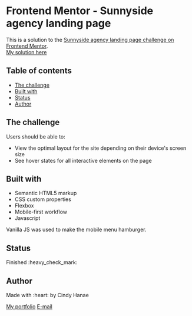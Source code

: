 # Frontend Mentor - Sunnyside agency landing page 

This is a solution to the [Sunnyside agency landing page challenge on Frontend Mentor](https://www.frontendmentor.io/challenges/sunnyside-agency-landing-page-7yVs3B6ef).    
<a href="https://cindyhanae.github.io/Sunnyside/" target="_blank">My solution here</a>

## Table of contents

<ul>
  <li><a href="#challenge">The challenge</a></li> 
  <li><a href="#built">Built with</a></li> 
  <li><a href="#status">Status</a></li> 
  <li><a href="#author">Author</a></li> 
</ul>


<h2 id="challenge">The challenge</h2>

Users should be able to:

- View the optimal layout for the site depending on their device's screen size
- See hover states for all interactive elements on the page

<h2 id="built">Built with</h2>

- Semantic HTML5 markup
- CSS custom properties
- Flexbox
- Mobile-first workflow
- Javascript

<p>Vanilla JS was used to make the mobile menu hamburger.</p>

<h2 id="status">Status</h2>
  Finished :heavy_check_mark:

<h2 id="author">Author</h2>

<p>Made with :heart: by Cindy Hanae</p>
<a href="https://cindyhanae.github.io/cindy-hanae/" target="_blank">My portfolio</a>
<a href="mailto:cindy.hanae1@gmail.com" target="_blank">E-mail</a>


